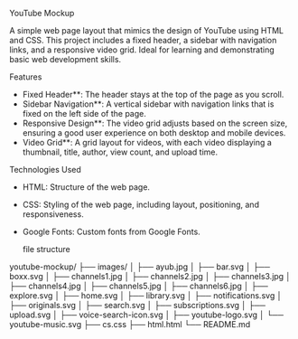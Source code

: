  YouTube Mockup

A simple web page layout that mimics the design of YouTube using HTML and CSS. This project includes a fixed header, a sidebar with navigation links, and a responsive video grid. Ideal for learning and demonstrating basic web development skills.

 Features

- Fixed Header**: The header stays at the top of the page as you scroll.
- Sidebar Navigation**: A vertical sidebar with navigation links that is fixed on the left side of the page.
- Responsive Design**: The video grid adjusts based on the screen size, ensuring a good user experience on both desktop and mobile devices.
- Video Grid**: A grid layout for videos, with each video displaying a thumbnail, title, author, view count, and upload time.

 Technologies Used

- HTML: Structure of the web page.
- CSS: Styling of the web page, including layout, positioning, and responsiveness.
- Google Fonts: Custom fonts from Google Fonts.

  file structure
  
youtube-mockup/
├── images/
│   ├── ayub.jpg
│   ├── bar.svg
│   ├── boxx.svg
│   ├── channels1.jpg
│   ├── channels2.jpg
│   ├── channels3.jpg
│   ├── channels4.jpg
│   ├── channels5.jpg
│   ├── channels6.jpg
│   ├── explore.svg
│   ├── home.svg
│   ├── library.svg
│   ├── notifications.svg
│   ├── originals.svg
│   ├── search.svg
│   ├── subscriptions.svg
│   ├── upload.svg
│   ├── voice-search-icon.svg
│   ├── youtube-logo.svg
│   └── youtube-music.svg
├── cs.css
├── html.html
└── README.md
